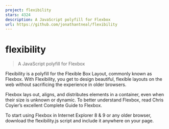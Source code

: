 ```yaml
---
project: flexibility
stars: 4324
description: A JavaScript polyfill for Flexbox
url: https://github.com/jonathantneal/flexibility
---
```


flexibility
===========

> A JavaScript polyfill for Flexbox

Flexibility is a polyfill for the Flexible Box Layout, commonly known as Flexbox. With Flexibility, you get to design beautiful, flexible layouts on the web without sacrificing the experience in older browsers.

Flexbox lays out, aligns, and distributes elements in a container, even when their size is unknown or dynamic. To better understand Flexbox, read Chris Coyier’s excellent Complete Guide to Flexbox.

To start using Flexbox in Internet Explorer 8 & 9 or any older browser, download the flexibility.js script and include it anywhere on your page.

<script src\="flexibility.js"\></script\>

If you’re only targeting Internet Explorer 10 and lower, add a `-js-display: flex` declaration before any `display: flex` declarations in your CSS, or use PostCSS Flexibility to automate this during your build process.

.container {
	\-js-display: flex;
	display: flex;
}

If you’re targeting other browsers, use the `data-style` attribute to alert these browsers to your changes.

<div data-style\="display: flex;"\></div\>

When you’re ready to polyfill flexbox with JavaScript, use the `flexibility` method on the outermost element you would like to polyfill.

flexibility(document.documentElement);

API
---

The global `flexibility` method contains child functions for use within your own framework.

##### `flexibility.read`

Argument: `Element`

Return flexbox related styles from an element.

##### `flexibility.readAll`

Argument: `Element`

Return a list of flexbox details from a matching element or its descendants.

##### `flexibility.write`

Argument: `Details`

Writes flexbox details back to their respective elements.

##### `flexibility.writeAll`

Argument: `Array`

Writes a list of flexbox details back to their respective elements.

* * *

To learn more about Flexibility, read the support section.

If you experience an issue, read the contributing section before creating an issue.
